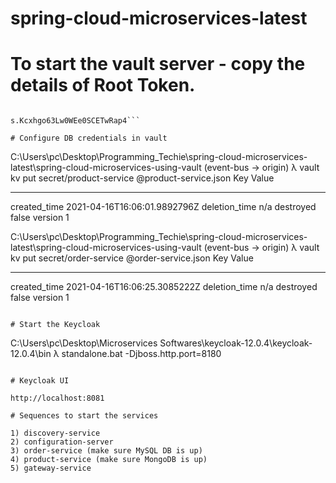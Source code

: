 # spring-cloud-microservices-latest

# To start the vault server - copy the details of Root Token.

```λ vault server -dev

s.Kcxhgo63Lw0WEe0SCETwRap4```

# Configure DB credentials in vault

```
C:\Users\pc\Desktop\Programming_Techie\spring-cloud-microservices-latest\spring-cloud-microservices-using-vault (event-bus -> origin)
λ vault kv put secret/product-service @product-service.json
Key              Value
---              -----
created_time     2021-04-16T16:06:01.9892796Z
deletion_time    n/a
destroyed        false
version          1

C:\Users\pc\Desktop\Programming_Techie\spring-cloud-microservices-latest\spring-cloud-microservices-using-vault (event-bus -> origin)
λ vault kv put secret/order-service @order-service.json
Key              Value
---              -----
created_time     2021-04-16T16:06:25.3085222Z
deletion_time    n/a
destroyed        false
version          1
```

# Start the Keycloak 

```
C:\Users\pc\Desktop\Microservices Softwares\keycloak-12.0.4\keycloak-12.0.4\bin
λ standalone.bat -Djboss.http.port=8180
```

# Keycloak UI

http://localhost:8081

# Sequences to start the services

1) discovery-service
2) configuration-server
3) order-service (make sure MySQL DB is up)
4) product-service (make sure MongoDB is up)
5) gateway-service
